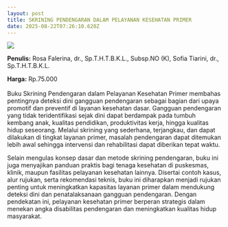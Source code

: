```yaml
---
layout: post
title: SKRINING PENDENGARAN DALAM PELAYANAN KESEHATAN PRIMER
date: 2025-08-22T07:26:10.620Z
---
```

![](/images/uploads/isbn-skrining-pendengaran-dalam-pelayanan-kesehatan-primer-2025.jpg)

**P﻿enulis:** Rosa Falerina, dr., Sp.T.H.T.B.K.L., Subsp.NO (K), Sofia Tiarini, dr., Sp.T.H.T.B.K.L.

**Harga:** Rp.75.000\
\
Buku Skrining Pendengaran dalam Pelayanan Kesehatan Primer membahas pentingnya deteksi dini gangguan pendengaran sebagai bagian dari upaya promotif dan preventif di layanan kesehatan dasar. Gangguan pendengaran yang tidak teridentifikasi sejak dini dapat berdampak pada tumbuh kembang anak, kualitas pendidikan, produktivitas kerja, hingga kualitas hidup seseorang. Melalui skrining yang sederhana, terjangkau, dan dapat dilakukan di tingkat layanan primer, masalah pendengaran dapat ditemukan lebih awal sehingga intervensi dan rehabilitasi dapat diberikan tepat waktu.

Selain mengulas konsep dasar dan metode skrining pendengaran, buku ini juga menyajikan panduan praktis bagi tenaga kesehatan di puskesmas, klinik, maupun fasilitas pelayanan kesehatan lainnya. Disertai contoh kasus, alur rujukan, serta rekomendasi teknis, buku ini diharapkan menjadi rujukan penting untuk meningkatkan kapasitas layanan primer dalam mendukung deteksi dini dan penatalaksanaan gangguan pendengaran. Dengan pendekatan ini, pelayanan kesehatan primer berperan strategis dalam menekan angka disabilitas pendengaran dan meningkatkan kualitas hidup masyarakat.